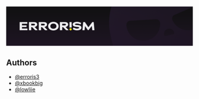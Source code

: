 ![Logo](https://raw.githubusercontent.com/errorism-scripts/assets/refs/heads/main/github_banner.png)


## Authors
- [@erroris3](https://www.github.com/erroris3)
- [@xbookbig](https://www.github.com/bookbig07)
- [@lowliie](https://www.github.com/lolipopkungz)

